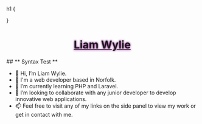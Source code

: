 h1 {
  
}

<h1 style="text-shadow: 0px 0px 5px purple;" align="center">
  <a href="https://liam-wylie.netmatters-scs.co.uk/">
    Liam Wylie
  </a>
</h1>
## ** Syntax Test **

- 👋 Hi, I’m Liam Wylie.
- 👀 I'm a web developer based in Norfolk.
- 🌱 I’m currently learning PHP and Laravel.
- 💞️ I’m looking to collaborate with any junior developer to develop innovative web applications.
- 📫 Feel free to visit any of my links on the side panel to view my work or get in contact with me.


<!---
liamswork/liamswork is a ✨ special ✨ repository because its `README.md` (this file) appears on your GitHub profile.
--->
